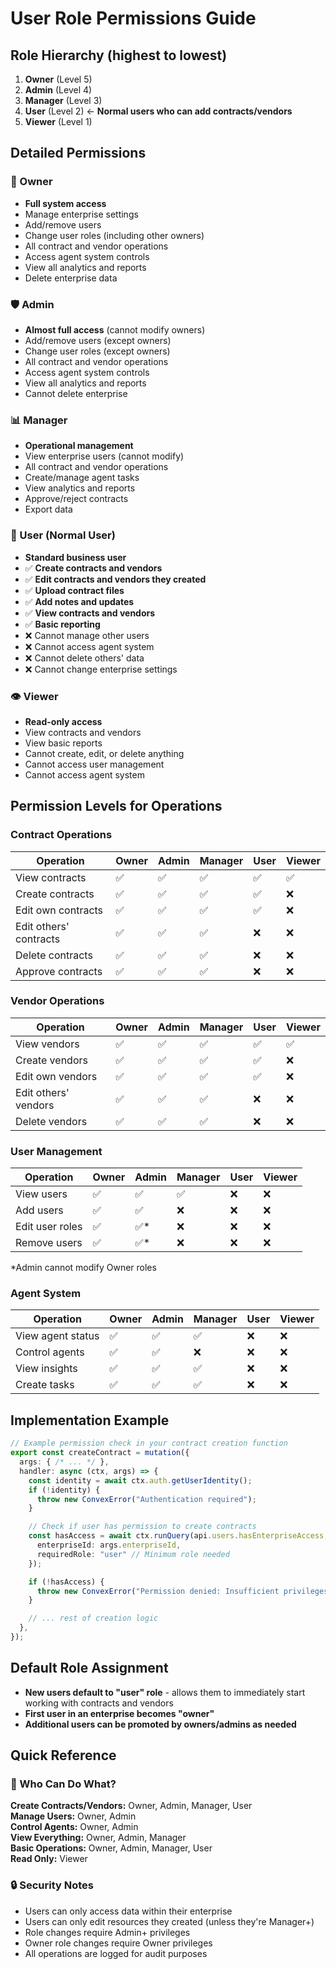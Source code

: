 # User Role Permissions Guide

## Role Hierarchy (highest to lowest)

1. **Owner** (Level 5)
2. **Admin** (Level 4) 
3. **Manager** (Level 3)
4. **User** (Level 2) ← **Normal users who can add contracts/vendors**
5. **Viewer** (Level 1)

## Detailed Permissions

### 👑 Owner
- **Full system access**
- Manage enterprise settings
- Add/remove users
- Change user roles (including other owners)
- All contract and vendor operations
- Access agent system controls
- View all analytics and reports
- Delete enterprise data

### 🛡️ Admin  
- **Almost full access** (cannot modify owners)
- Add/remove users (except owners)
- Change user roles (except owners)
- All contract and vendor operations
- Access agent system controls
- View all analytics and reports
- Cannot delete enterprise

### 📊 Manager
- **Operational management**
- View enterprise users (cannot modify)
- All contract and vendor operations
- Create/manage agent tasks
- View analytics and reports
- Approve/reject contracts
- Export data

### 👤 User (Normal User)
- **Standard business user**
- ✅ **Create contracts and vendors**
- ✅ **Edit contracts and vendors they created**
- ✅ **Upload contract files**
- ✅ **Add notes and updates**
- ✅ **View contracts and vendors**
- ✅ **Basic reporting**
- ❌ Cannot manage other users
- ❌ Cannot access agent system
- ❌ Cannot delete others' data
- ❌ Cannot change enterprise settings

### 👁️ Viewer
- **Read-only access**
- View contracts and vendors
- View basic reports
- Cannot create, edit, or delete anything
- Cannot access user management
- Cannot access agent system

## Permission Levels for Operations

### Contract Operations
| Operation | Owner | Admin | Manager | User | Viewer |
|-----------|-------|-------|---------|------|--------|
| View contracts | ✅ | ✅ | ✅ | ✅ | ✅ |
| Create contracts | ✅ | ✅ | ✅ | ✅ | ❌ |
| Edit own contracts | ✅ | ✅ | ✅ | ✅ | ❌ |
| Edit others' contracts | ✅ | ✅ | ✅ | ❌ | ❌ |
| Delete contracts | ✅ | ✅ | ✅ | ❌ | ❌ |
| Approve contracts | ✅ | ✅ | ✅ | ❌ | ❌ |

### Vendor Operations  
| Operation | Owner | Admin | Manager | User | Viewer |
|-----------|-------|-------|---------|------|--------|
| View vendors | ✅ | ✅ | ✅ | ✅ | ✅ |
| Create vendors | ✅ | ✅ | ✅ | ✅ | ❌ |
| Edit own vendors | ✅ | ✅ | ✅ | ✅ | ❌ |
| Edit others' vendors | ✅ | ✅ | ✅ | ❌ | ❌ |
| Delete vendors | ✅ | ✅ | ✅ | ❌ | ❌ |

### User Management
| Operation | Owner | Admin | Manager | User | Viewer |
|-----------|-------|-------|---------|------|--------|
| View users | ✅ | ✅ | ✅ | ❌ | ❌ |
| Add users | ✅ | ✅ | ❌ | ❌ | ❌ |
| Edit user roles | ✅ | ✅* | ❌ | ❌ | ❌ |
| Remove users | ✅ | ✅* | ❌ | ❌ | ❌ |

*Admin cannot modify Owner roles

### Agent System
| Operation | Owner | Admin | Manager | User | Viewer |
|-----------|-------|-------|---------|------|--------|
| View agent status | ✅ | ✅ | ✅ | ❌ | ❌ |
| Control agents | ✅ | ✅ | ❌ | ❌ | ❌ |
| View insights | ✅ | ✅ | ✅ | ❌ | ❌ |
| Create tasks | ✅ | ✅ | ✅ | ❌ | ❌ |

## Implementation Example

```typescript
// Example permission check in your contract creation function
export const createContract = mutation({
  args: { /* ... */ },
  handler: async (ctx, args) => {
    const identity = await ctx.auth.getUserIdentity();
    if (!identity) {
      throw new ConvexError("Authentication required");
    }

    // Check if user has permission to create contracts
    const hasAccess = await ctx.runQuery(api.users.hasEnterpriseAccess, {
      enterpriseId: args.enterpriseId,
      requiredRole: "user" // Minimum role needed
    });

    if (!hasAccess) {
      throw new ConvexError("Permission denied: Insufficient privileges to create contracts");
    }

    // ... rest of creation logic
  },
});
```

## Default Role Assignment

- **New users default to "user" role** - allows them to immediately start working with contracts and vendors
- **First user in an enterprise becomes "owner"**
- **Additional users can be promoted by owners/admins as needed**

## Quick Reference

### 🎯 Who Can Do What?

**Create Contracts/Vendors:** Owner, Admin, Manager, User  
**Manage Users:** Owner, Admin  
**Control Agents:** Owner, Admin  
**View Everything:** Owner, Admin, Manager  
**Basic Operations:** Owner, Admin, Manager, User  
**Read Only:** Viewer  

### 🔒 Security Notes

- Users can only access data within their enterprise
- Users can only edit resources they created (unless they're Manager+)
- Role changes require Admin+ privileges
- Owner role changes require Owner privileges
- All operations are logged for audit purposes